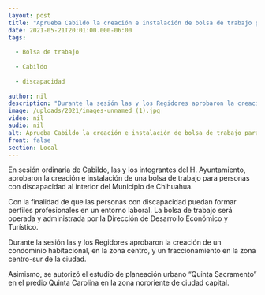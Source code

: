 ```yaml
---
layout: post
title: "Aprueba Cabildo la creación e instalación de bolsa de trabajo para personas con discapacidad"
date: 2021-05-21T20:01:00.000-06:00
tags:
  
  - Bolsa de trabajo
  
  - Cabildo
  
  - discapacidad
  
author: nil
description: "Durante la sesión las y los Regidores aprobaron la creación de un condominio habitacional, en la zona centro, y un fraccionamiento en la zona centro-sur de la ciudad."
image: /uploads/2021/images-unnamed_(1).jpg
video: nil
audio: nil
alt: Aprueba Cabildo la creación e instalación de bolsa de trabajo para personas con discapacidad
front: false
section: Local
---
```


En sesión ordinaria de Cabildo, las y los integrantes del H. Ayuntamiento, aprobaron la creación e instalación de una bolsa de trabajo para personas con discapacidad al interior del Municipio de Chihuahua.

Con la finalidad de que las personas con discapacidad puedan formar perfiles profesionales en un entorno laboral.  La bolsa de trabajo será operada y administrada por la Dirección de Desarrollo Económico y Turístico.

Durante la sesión las y los Regidores aprobaron la creación de un condominio habitacional, en la zona centro, y un fraccionamiento en la zona centro-sur de la ciudad.

Asimismo, se autorizó el estudio de planeación urbano “Quinta Sacramento” en el predio Quinta Carolina en la zona nororiente de ciudad capital.